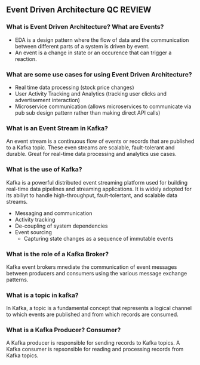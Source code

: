 ## Event Driven Architecture QC REVIEW
### What is Event Driven Architecture? What are Events?
- EDA is a design pattern where the flow of data and the communication between different parts of a system is driven by event.
- An event is a change in state or an occurence that can trigger a reaction.

### What are some use cases for using Event Driven Architecture?
- Real time data processing (stock price changes)
- User Activity Tracking and Analytics (tracking user clicks and advertisement interaction)
- Microservice communication (allows microservices to communicate via pub sub design pattern rather than making direct API calls)

### What is an Event Stream in Kafka?
An event stream is a continuous flow of events or records that are published to a Kafka topic.
These even streams are scalable, fault-tolerant and durable. Great for real-time data processing and analytics use cases.

### What is the use of Kafka?
Kafka is a powerful distributed event streaming platform used for building real-time data pipelines and streaming applications. It is widely adopted for its abiliyt to handle high-throughput, fault-tolertant, and scalable data streams.
- Messaging and communication
- Activity tracking
- De-coupling of system dependencies
- Event sourcing
  - Capturing state changes as a sequence of immutable events

### What is the role of a Kafka Broker?
Kafka event brokers mnediate the communication of event messages between producers and consumers using the various message exchange patterns.

### What is a topic in kafka?
In Kafka, a topic is a fundamental concept that represents a logical channel to which events are published and from which records are consumed.

### What is a Kafka Producer? Consumer?
A Kafka producer is responsible for sending records to Kafka topics. A Kafka consumer is repsonsible for reading and processing records from Kafka topics.
